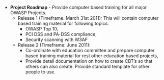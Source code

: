   - **Project Roadmap** - Provide computer based training for all major
    OWASP Projects.
      - Release 1 (Timeframe: March 31st 2011): This will contain
        computer based training material for following topics:
          - OWASP Top 10,
          - PCI DSS and PA-DSS compliance,
          - Security scanning with W3AF
      - Release 2 (Timeframe: June 2011):
          - Co-ordinate with education committee and prepare computer
            based training material for rest other education based
            projects,
          - Provide detail documentation on how to create CBT’s so that
            others can also create. Provide standard template for other
            people to use.